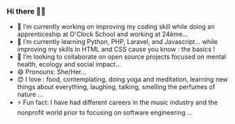 ### Hi there 👋🏿

- 🔭 I’m currently working on improving my coding skill while doing an apprenticeship at O'Clock School and working at 24ème...
- 🌱 I’m currently learning Python, PHP, Laravel, and Javascript... while improving my skills in HTML and CSS cause you know : the basics !
- 👯 I’m looking to collaborate on open source projects focused on mental health, ecology and social impact...
- 😄 Pronouns: She/Her...
- 😍 I love : food, contemplating, doing yoga and meditation, learning new things about everything, laughing, talking, smelling the perfumes of nature ...
- ⚡ Fun fact: I have had different careers in the music industry and the nonprofit world prior to focusing on software engineering ...
